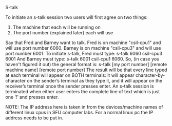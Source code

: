 S-talk

To initiate an s-talk session two users will first agree on two things:
1) The machine that each will be running on
2) The port number (explained later) each will use

Say that Fred and Barney want to talk. Fred is on machine "csil-cpu1" and will use port number 6060. Barney is on machine "csil-cpu3" and will use port number 6001. To initiate s-talk, Fred must type: s-talk 6060 csil-cpu3 6001 And Barney must type: s-talk 6001 csil-cpu1 6060. So, (in case you haven't figured it out) the general format is: s-talk [my port number] [remote machine name] [remote port number] The result will be that every line typed at each terminal will appear on BOTH terminals: it will appear character-by-character on the sender’s terminal as they type it, and it will appear on the receiver’s terminal once the sender presses enter.
An s-talk session is terminated when either user enters the complete line of text which is
just one ‘!’ and presses enter. 

NOTE: The IP address here is taken in from the devices/machine names of different linux cpus in SFU computer labs. For a normal linux pc the IP address needs to be put in.

